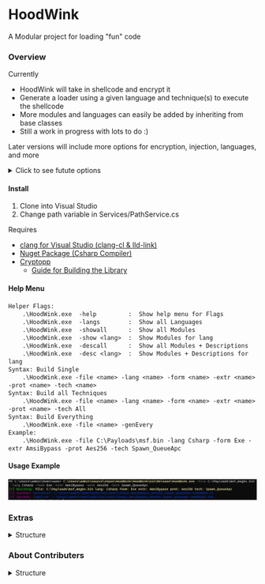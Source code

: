 # HoodWink
A Modular project for loading "fun" code

### Overview
Currently
- HoodWink will take in shellcode and encrypt it
- Generate a loader using a given language and technique(s) to execute the shellcode
- More modules and languages can easily be added by inheriting from base classes
- Still a work in progress with lots to do :)

Later versions will include more options for encryption, injection, languages, and more

<details>
<summary>Click to see futute options </summary>

More injection techniques
- Process Hollow
- Thread Hijack
- ...

Extras
- PPID Spoofing
- BlockDlls
- Module Stomping
- ...

Do above with
- both shellcode and dlls
- kernel32 and ntdll.dll (direct syscalls)
- In other languages (Nim, Rust, Python, ...)
</details>

#### Install
1. Clone into Visual Studio
2. Change path variable in Services/PathService.cs

Requires
- [clang for Visual Studio (clang-cl & lld-link)](https://learn.microsoft.com/en-us/cpp/build/clang-support-msbuild?view=msvc-170)
- [Nuget Package (Csharp Compiler)](https://www.nuget.org/packages/Microsoft.CodeDom.Providers.DotNetCompilerPlatform)
- [Cryptopp](https://www.cryptopp.com/)
	- [Guide for Building the Library](https://www.ired.team/miscellaneous-reversing-forensics/aes-encryption-example-using-cryptopp-.lib-in-visual-studio-c++)


#### Help Menu
```
Helper Flags:
    .\HoodWink.exe  -help         :  Show help menu for Flags
    .\HoodWink.exe  -langs        :  Show all Languages
    .\HoodWink.exe  -showall      :  Show all Modules
    .\HoodWink.exe  -show <lang>  :  Show Modules for lang
    .\HoodWink.exe  -descall      :  Show all Modules + Descriptions
    .\HoodWink.exe  -desc <lang>  :  Show Modules + Descriptions for lang
Syntax: Build Single
    .\HoodWink.exe -file <name> -lang <name> -form <name> -extr <name> -prot <name> -tech <name>
Syntax: Build all Techniques
    .\HoodWink.exe -file <name> -lang <name> -form <name> -extr <name> -prot <name> -tech All
Syntax: Build Everything
    .\HoodWink.exe -file <name> -genEvery
Example:
    .\HoodWink.exe -file C:\Payloads\msf.bin -lang Csharp -form Exe -extr AmsiBypass -prot Aes256 -tech Spawn_QueueApc
```

#### Usage Example
![Ex](./Images/HoodWink_Example.png)

### Extras
<details>
<summary>Structure</summary>

Ha! Made you look

</details>


### About Contributers
<details>
<summary>Structure</summary>

They're all me, I have many accounts

</details>
